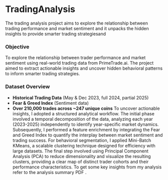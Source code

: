 # TradingAnalysis
The trading analysis project aims to explore the relationship between trading performance and market sentiment and it unpacks the hidden insights to provide smarter trading strategiesand 
### **Objective**

To explore the relationship between trader performance and market sentiment using real-world trading data from PrimeTrade.ai. The project aimed to extract actionable insights and uncover hidden behavioral patterns to inform smarter trading strategies.

### **Dataset Overview**

- **Historical Trading Data** (May & Dec 2023, full 2024, partial 2025)
- **Fear & Greed Index** (Sentiment data)
- **Over 210,000 trades across ~247 unique coins**
To uncover actionable insights, I adopted a structured analytical workflow. The initial phase involved a temporal decomposition of the data, analyzing each year (2023-2025) independently to identify year-specific market dynamics. Subsequently, I performed a feature enrichment by integrating the Fear and Greed Index to quantify the interplay between market sentiment and trading success. For behavioral segmentation, I applied Mini-Batch KMeans, a scalable clustering technique designed for efficiency with large datasets. The final step involved using Principal Component Analysis (PCA) to reduce dimensionality and visualize the resulting clusters, providing a clear map of distinct trader cohorts and their performance characteristics.
To get some key insights from my analysis refer to the analysis summary PDF .
